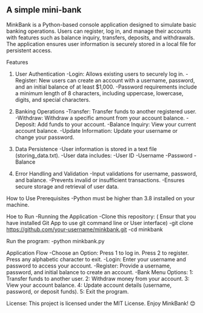 ## A simple mini-bank

MinkBank is a Python-based console application designed to simulate basic banking operations. Users can register, log in, and manage their accounts with features such as balance inquiry, transfers, deposits, and withdrawals. The application ensures user information is securely stored in a local file for persistent access.

Features
1. User Authentication
-Login: Allows existing users to securely log in.
-Register: New users can create an account with a username, password, and an initial balance of at least $1,000.
-Password requirements include a minimum length of 8 characters, including uppercase, lowercase, digits, and special characters.

3. Banking Operations
-Transfer: Transfer funds to another registered user.
-Withdraw: Withdraw a specific amount from your account balance.
-Deposit: Add funds to your account.
-Balance Inquiry: View your current account balance.
-Update Information: Update your username or change your password.

4. Data Persistence
-User information is stored in a text file (storing_data.txt).
-User data includes:
  -User ID
  -Username
  -Password
  -Balance

5. Error Handling and Validation
-Input validations for username, password, and balance.
-Prevents invalid or insufficient transactions.
-Ensures secure storage and retrieval of user data.


How to Use
Prerequisites
-Python must be higher than 3.8 installed on your machine.

Hoe to Run
-Running the Application
-Clone this repository:
( Ensur that you have installed Git App to use git command line or User interface)
  -git clone https://github.com/your-username/minkbank.git
  -cd minkbank

Run the program:
-python minkbank.py

Application Flow
-Choose an Option:
  Press 1 to log in.
  Press 2 to register.
  Press any alphabetic character to exit.
-Login:
  Enter your username and password to access your account.
-Register:
  Provide a username, password, and initial balance to create an account.
-Bank Menu Options:
1: Transfer funds to another user.
2: Withdraw money from your account.
3: View your account balance.
4: Update account details (username, password, or deposit funds).
5: Exit the program.

License:
This project is licensed under the MIT License.
Enjoy MinkBank! 😊
